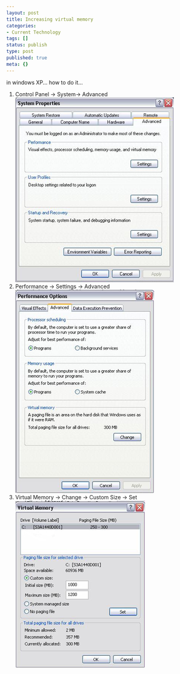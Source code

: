 ```yaml
---
layout: post
title: Increasing virtual memory
categories:
- Current Technology
tags: []
status: publish
type: post
published: true
meta: {}
---
```

in windows XP... how to do it...
<ol>
	<li>Control Panel -&gt; System-&gt; Advanced<img src="/img/virmem1.jpg" /></li>
	<li>Performance -&gt; Settings -&gt; Advanced<img src="/img/virmem2.jpg" /></li>
	<li>Virtual Memory -&gt; Change -&gt; Custom Size -&gt; Set<img src="/img/virmem3.jpg" /></li>
</ol>
